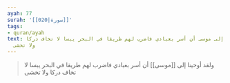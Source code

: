 ```yaml
---
ayah: 77
surah: '[[020|سورة]]'
tags:
- quran/ayah
text: ولقد أوحينا إلى موسى أن أسر بعبادي فاضرب لهم طريقا في البحر يبسا لا تخاف دركا
  ولا تخشى
---
```

> ولقد أوحينا إلى [[موسى]] أن أسر بعبادي فاضرب لهم طريقا في البحر يبسا لا تخاف دركا ولا تخشى
